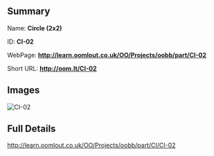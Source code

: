 

## Summary
 
Name: __Circle (2x2)__

ID: __CI-02__

WebPage: __http://learn.oomlout.co.uk/OO/Projects/oobb/part/CI-02__

Short URL: __http://oom.lt/CI-02__


## Images
![CI-02](http://oomlout.com/oomlout-OOBB/part/CI/CI-02/OOBB-CI-02_420.png)




## Full Details

 http://learn.oomlout.co.uk/OO/Projects/oobb/part/CI/CI-02

